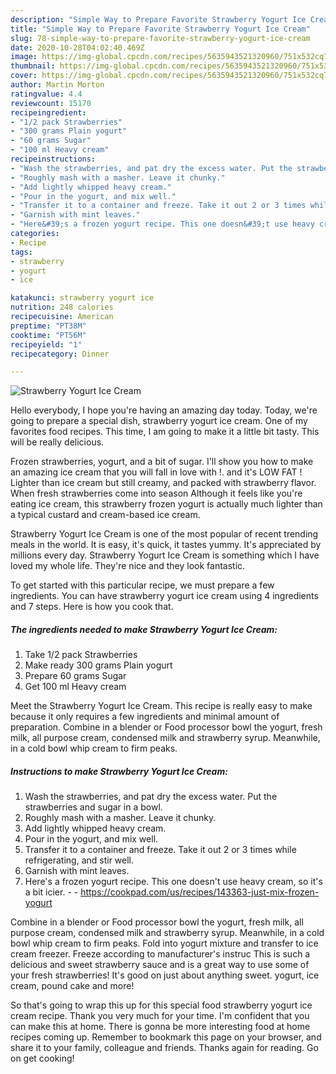 ```yaml
---
description: "Simple Way to Prepare Favorite Strawberry Yogurt Ice Cream"
title: "Simple Way to Prepare Favorite Strawberry Yogurt Ice Cream"
slug: 78-simple-way-to-prepare-favorite-strawberry-yogurt-ice-cream
date: 2020-10-28T04:02:40.469Z
image: https://img-global.cpcdn.com/recipes/5635943521320960/751x532cq70/strawberry-yogurt-ice-cream-recipe-main-photo.jpg
thumbnail: https://img-global.cpcdn.com/recipes/5635943521320960/751x532cq70/strawberry-yogurt-ice-cream-recipe-main-photo.jpg
cover: https://img-global.cpcdn.com/recipes/5635943521320960/751x532cq70/strawberry-yogurt-ice-cream-recipe-main-photo.jpg
author: Martin Morton
ratingvalue: 4.4
reviewcount: 15170
recipeingredient:
- "1/2 pack Strawberries"
- "300 grams Plain yogurt"
- "60 grams Sugar"
- "100 ml Heavy cream"
recipeinstructions:
- "Wash the strawberries, and pat dry the excess water. Put the strawberries and sugar in a bowl."
- "Roughly mash with a masher. Leave it chunky."
- "Add lightly whipped heavy cream."
- "Pour in the yogurt, and mix well."
- "Transfer it to a container and freeze. Take it out 2 or 3 times while refrigerating, and stir well."
- "Garnish with mint leaves."
- "Here&#39;s a frozen yogurt recipe. This one doesn&#39;t use heavy cream, so it&#39;s a bit icier.  https://cookpad.com/us/recipes/143363-just-mix-frozen-yogurt"
categories:
- Recipe
tags:
- strawberry
- yogurt
- ice

katakunci: strawberry yogurt ice 
nutrition: 248 calories
recipecuisine: American
preptime: "PT38M"
cooktime: "PT56M"
recipeyield: "1"
recipecategory: Dinner

---
```



![Strawberry Yogurt Ice Cream](https://img-global.cpcdn.com/recipes/5635943521320960/751x532cq70/strawberry-yogurt-ice-cream-recipe-main-photo.jpg)

Hello everybody, I hope you're having an amazing day today. Today, we're going to prepare a special dish, strawberry yogurt ice cream. One of my favorites food recipes. This time, I am going to make it a little bit tasty. This will be really delicious.

Frozen strawberries, yogurt, and a bit of sugar. I&#39;ll show you how to make an amazing ice cream that you will fall in love with !. and it&#39;s LOW FAT ! Lighter than ice cream but still creamy, and packed with strawberry flavor. When fresh strawberries come into season Although it feels like you&#39;re eating ice cream, this strawberry frozen yogurt is actually much lighter than a typical custard and cream-based ice cream.

Strawberry Yogurt Ice Cream is one of the most popular of recent trending meals in the world. It is easy, it's quick, it tastes yummy. It's appreciated by millions every day. Strawberry Yogurt Ice Cream is something which I have loved my whole life. They're nice and they look fantastic.


To get started with this particular recipe, we must prepare a few ingredients. You can have strawberry yogurt ice cream using 4 ingredients and 7 steps. Here is how you cook that.

<!--inarticleads1-->

##### The ingredients needed to make Strawberry Yogurt Ice Cream:

1. Take 1/2 pack Strawberries
1. Make ready 300 grams Plain yogurt
1. Prepare 60 grams Sugar
1. Get 100 ml Heavy cream


Meet the Strawberry Yogurt Ice Cream. This recipe is really easy to make because it only requires a few ingredients and minimal amount of preparation. Combine in a blender or Food processor bowl the yogurt, fresh milk, all purpose cream, condensed milk and strawberry syrup. Meanwhile, in a cold bowl whip cream to firm peaks. 

<!--inarticleads2-->

##### Instructions to make Strawberry Yogurt Ice Cream:

1. Wash the strawberries, and pat dry the excess water. Put the strawberries and sugar in a bowl.
1. Roughly mash with a masher. Leave it chunky.
1. Add lightly whipped heavy cream.
1. Pour in the yogurt, and mix well.
1. Transfer it to a container and freeze. Take it out 2 or 3 times while refrigerating, and stir well.
1. Garnish with mint leaves.
1. Here&#39;s a frozen yogurt recipe. This one doesn&#39;t use heavy cream, so it&#39;s a bit icier. -  - https://cookpad.com/us/recipes/143363-just-mix-frozen-yogurt


Combine in a blender or Food processor bowl the yogurt, fresh milk, all purpose cream, condensed milk and strawberry syrup. Meanwhile, in a cold bowl whip cream to firm peaks. Fold into yogurt mixture and transfer to ice cream freezer. Freeze according to manufacturer&#39;s instruc This is such a delicious and sweet strawberry sauce and is a great way to use some of your fresh strawberries! It&#39;s good on just about anything sweet. yogurt, ice cream, pound cake and more! 

So that's going to wrap this up for this special food strawberry yogurt ice cream recipe. Thank you very much for your time. I'm confident that you can make this at home. There is gonna be more interesting food at home recipes coming up. Remember to bookmark this page on your browser, and share it to your family, colleague and friends. Thanks again for reading. Go on get cooking!
